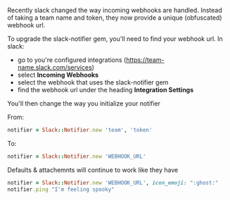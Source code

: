 Recently slack changed the way incoming webhooks are handled. Instead of taking a team name and token, they now provide a unique (obfuscated) webhook url.

To upgrade the slack-notifier gem, you'll need to find your webhook url. In slack:
- go to you're configured integrations (https://team-name.slack.com/services)
- select **Incoming Webhooks**
- select the webhook that uses the slack-notifier gem
- find the webhook url under the heading **Integration Settings**

You'll then change the way you initialize your notifier

From:
```ruby
notifier = Slack::Notifier.new 'team', 'token'
```

To:
```ruby
notifier = Slack::Notifier.new 'WEBHOOK_URL'
```

Defaults & attachemnts will continue to work like they have

```ruby
notifier = Slack::Notifier.new 'WEBHOOK_URL', icon_emoji: ":ghost:"
notifier.ping "I'm feeling spooky"
```
